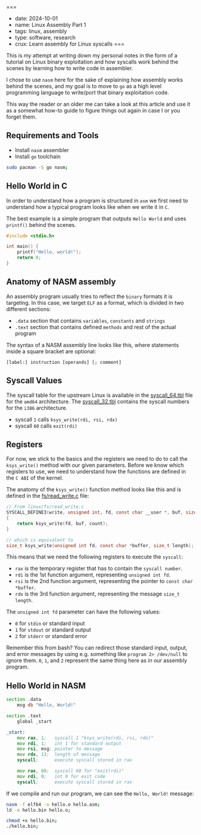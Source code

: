 ===
- date: 2024-10-01
- name: Linux Assembly Part 1
- tags: linux, assembly
- type: software, research
- crux: Learn assembly for Linux syscalls
===


This is my attempt at writing down my personal notes in the form of a tutorial
on Linux binary exploitation and how syscalls work behind the scenes by learning
how to write code in assembler.

I chose to use `nasm` here for the sake of explaining how assembly works behind
the scenes, and my goal is to move to `go` as a high level programming language
to write/port that binary exploitation code.

This way the reader or an older me can take a look at this article and use it as
a somewhat how-to guide to figure things out again in case I or you forget them.


## Requirements and Tools

- Install `nasm` assembler
- Install `go` toolchain

```bash
sudo pacman -S go nasm;
```


## Hello World in C

In order to understand how a program is structured in `asm` we first need to
understand how a typical program looks like when we write it in `C`.

The best example is a simple program that outputs `Hello World` and uses `printf()`
behind the scenes.

```c
#include <stdio.h>

int main() {
	printf("Hello, world!");
	return 0;
}
```


## Anatomy of NASM assembly

An assembly program usually tries to reflect the `binary` formats it is targeting.
In this case, we target `ELF` as a format, which is divided in two different sections:

- `.data` section that contains `variables`, `constants` and `strings`
- `.text` section that contains defined `methods` and rest of the actual program

The syntax of a NASM assembly line looks like this, where statements inside a square
bracket are optional:

`[label:] instruction [operands] [; comment]`


## Syscall Values

The syscall table for the upstream Linux is available in the [syscall_64.tbl](https://github.com/torvalds/linux/blob/master/arch/x86/entry/syscalls/syscall_64.tbl)
file for the `amd64` architecture. The [syscall_32.tbl](https://github.com/torvalds/linux/blob/master/arch/x86/entry/syscalls/syscall_32.tbl)
contains the syscall numbers for the `i386` architecture.

- syscall `1` calls `ksys_write(rdi, rsi, rdx)`
- syscall `60` calls `exit(rdi)`

## Registers

For now, we stick to the basics and the registers we need to do to call the `ksys_write()` method
with our given parameters. Before we know which registers to use, we need to understand how the
functions are defined in the `C ABI` of the kernel.

The anatomy of the `ksys_write()` function method looks like this and is defined in the
[fs/read_write.c](https://github.com/torvalds/linux/blob/master/fs/read_write.c) file:

```c
// From linux/fs/read_write.c
SYSCALL_DEFINE3(write, unsigned int, fd, const char __user *, buf, size_t, count)
{
	return ksys_write(fd, buf, count);
}

// which is equivalent to
size_t ksys_write(unsigned int fd, const char *buffer, size_t length);
```

This means that we need the following registers to execute the `syscall`:

- `rax` is the temporary register that has to contain the `syscall number`.
- `rdi` is the 1st function argument, representing `unsigned int fd`.
- `rsi` is the 2nd function argument, representing the pointer to `const char *buffer`.
- `rdx` is the 3rd function argument, representing the message `size_t length`.

The `unsigned int fd` parameter can have the following values:

- `0` for `stdin` or standard input
- `1` for `stdout` or standard output
- `2` for `stderr` or standard error

Remember this from bash? You can redirect those standard input, output, and error messages
by using e.g. something like `program 2> /dev/null` to ignore them. `0`, `1`, and `2`
represent the same thing here as in our assembly program.


## Hello World in NASM

```asm
section .data
	msg db "Hello, World!"

section .text
	global _start

_start:
	mov rax, 1;   syscall 1 "ksys_write(rdi, rsi, rdx)"
	mov rdi, 1;   int 1 for standard output
	mov rsi, msg; pointer to message
	mov rdx, 13;  length of message
	syscall;      execute syscall stored in rax

	mov rax, 60;  syscall 60 for "exit(rdi)"
	mov rdi, 0;   int 0 for exit code
	syscall;      execute syscall stored in rax
```

If we compile and run our program, we can see the `Hello, World!` message:

```bash
nasm -f elf64 -o hello.o hello.asm;
ld -o hello.bin hello.o;

chmod +x hello.bin;
./hello.bin;
```
